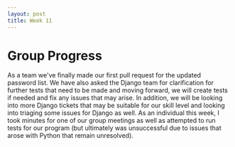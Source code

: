 ```yaml
---
layout: post
title: Week 11
---
```


# Group Progress 

As a team we've finally made our first pull request for the updated password list. We have also asked the Django team for clarification for further tests that need to be made and moving forward, we will create tests if needed and fix any issues that may arise. In addition, we will be looking into more Django tickets that may be suitable for our skill level and looking into triaging some issues for Django as well. As an individual this week, I took minutes for one of our group meetings as well as attempted to run tests for our program (but ultimately was unsuccessful due to issues that arose with Python that remain unresolved).





